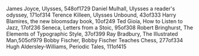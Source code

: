 James Joyce, Ulysses, 548of1729
Daniel Mulhall, Ulysses a reader's odyssey, 171of314
Terence Killeen, Ulysses Unbound, 43of333
Harry Blamires, the new bloomsday book, 10of249
Ted Gioia, How to Listen to Jazz, 17of236
Seneca, Letters from a Stoic, 95of308
Robert Bringhurst, The Elements of Typographic Style, 37of399 
Ray Bradbury, The Illustrated Man,505of979 
Bobby Fischer, Bobby Fischer Teaches Chess, 277of334
Hugh Aldersley-Williams, Periodic Tales, 111of415
